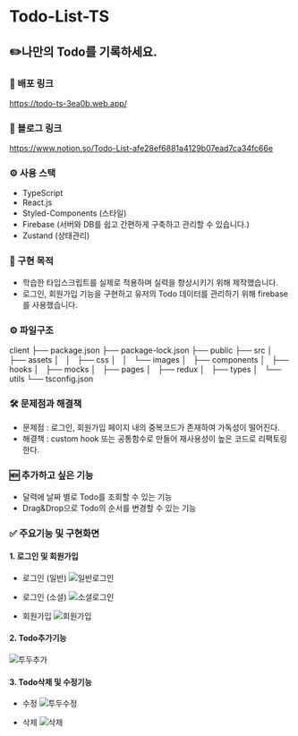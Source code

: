 # Todo-List-TS 
##  ✏️나만의 Todo를 기록하세요.

### 📎 배포 링크 
 https://todo-ts-3ea0b.web.app/

### 📎 블로그 링크 
 https://www.notion.so/Todo-List-afe28ef6881a4129b07ead7ca34fc66e

### ⚙️ 사용 스택
- TypeScript
- React.js
- Styled-Components (스타일)
- Firebase (서버와 DB를 쉽고 간편하게 구축하고 관리할 수 있습니다.)
- Zustand (상태관리)

### 🧐 구현 목적
- 학습한 타입스크립트를 실제로 적용하며 실력을 향상시키기 위해 제작했습니다.
- 로그인, 회원가입 기능을 구현하고 유저의 Todo 데이터를 관리하기 위해 firebase를 사용했습니다.

### ⚙️ 파일구조

client
    ├── package.json
    ├── package-lock.json
    ├── public
    ├── src
    │   ├── assets
    │   │   ├── css
    │   │   └── images
    │   ├── components
    │   ├── hooks
    │   ├── mocks
    │   ├── pages
    │   ├── redux
    │   ├── types
    │   └── utils
    └── tsconfig.json

### 🛠️ 문제점과 해결책
- 문제점 : 로그인, 회원가입 페이지 내의 중복코드가 존재하여 가독성이 떨어진다.
- 해결책 : custom hook 또는 공통함수로 만들어 재사용성이 높은 코드로 리팩토링한다.


### 🆕 추가하고 싶은 기능
- 달력에 날짜 별로 Todo를 조회할 수 있는 기능
- Drag&Drop으로 Todo의 순서를 변경할 수 있는 기능


### ✅ 주요기능 및 구현화면
#### 1. 로그인 및 회원가입 
- 로그인 (일반)
![일반로그인](https://user-images.githubusercontent.com/98681659/211206712-b6d1c7f3-dd7e-4a7e-ab9a-45d33272567b.gif)

- 로그인 (소셜)
![소셜로그인](https://user-images.githubusercontent.com/98681659/211206721-b42fdd3a-4a04-4313-8550-a492cbaed5f4.gif)

- 회원가입
![회원가입](https://user-images.githubusercontent.com/98681659/211206758-dda1c860-0b39-4d18-9752-8296d0f2a9b9.gif)


#### 2. Todo추가기능
![투두추가](https://user-images.githubusercontent.com/98681659/211206665-cd43a16e-5c73-4a09-9ec8-6d3a66ed3802.gif)


#### 3. Todo삭제 및 수정기능
- 수정
![투두수정](https://user-images.githubusercontent.com/98681659/211206689-d9df2468-2879-4df3-a124-43592e5fac3c.gif)

- 삭제
![삭제](https://user-images.githubusercontent.com/98681659/211206703-9d160dcf-ec27-40a5-9c53-eadf3426333f.gif)
